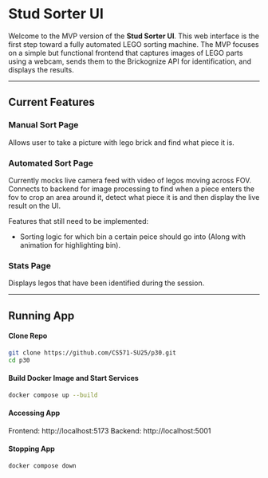 #  Stud Sorter UI

Welcome to the MVP version of the **Stud Sorter UI**. This web interface is the first step toward a fully automated LEGO sorting machine. The MVP focuses on a simple but functional frontend that captures images of LEGO parts using a webcam, sends them to the Brickognize API for identification, and displays the results.

---

## Current Features

### Manual Sort Page

Allows user to take a picture with lego brick and find what piece it is.

### Automated Sort Page

Currently mocks live camera feed with video of legos moving across FOV. Connects to backend for image processing to find when a piece enters the fov to crop an area around it, detect what piece it is and then display the live result on the UI. 

Features that still need to be implemented:
- Sorting logic for which bin a certain peice should go into (Along with animation for highlighting bin).


### Stats Page 
Displays legos that have been identified during the session. 


---

## Running App

#### Clone Repo

```bash
git clone https://github.com/CS571-SU25/p30.git
cd p30
```

#### Build Docker Image and Start Services
```bash
docker compose up --build
```

#### Accessing App
Frontend: http://localhost:5173
Backend: http://localhost:5001

#### Stopping App
```bash
docker compose down
```
